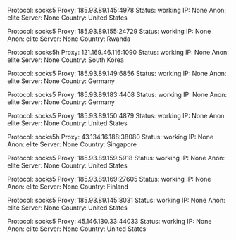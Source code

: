 Protocol: socks5
Proxy: 185.93.89.145:4978
Status: working
IP: None
Anon: elite
Server: None
Country: United States

Protocol: socks5
Proxy: 185.93.89.155:24729
Status: working
IP: None
Anon: elite
Server: None
Country: Rwanda

Protocol: socks5h
Proxy: 121.169.46.116:1090
Status: working
IP: None
Anon: elite
Server: None
Country: South Korea

Protocol: socks5
Proxy: 185.93.89.149:6856
Status: working
IP: None
Anon: elite
Server: None
Country: Germany

Protocol: socks5
Proxy: 185.93.89.183:4408
Status: working
IP: None
Anon: elite
Server: None
Country: Germany

Protocol: socks5
Proxy: 185.93.89.150:4879
Status: working
IP: None
Anon: elite
Server: None
Country: United States

Protocol: socks5h
Proxy: 43.134.16.188:38080
Status: working
IP: None
Anon: elite
Server: None
Country: Singapore

Protocol: socks5
Proxy: 185.93.89.159:5918
Status: working
IP: None
Anon: elite
Server: None
Country: United States

Protocol: socks5
Proxy: 185.93.89.169:27605
Status: working
IP: None
Anon: elite
Server: None
Country: Finland

Protocol: socks5
Proxy: 185.93.89.145:8031
Status: working
IP: None
Anon: elite
Server: None
Country: United States

Protocol: socks5
Proxy: 45.146.130.33:44033
Status: working
IP: None
Anon: elite
Server: None
Country: United States

